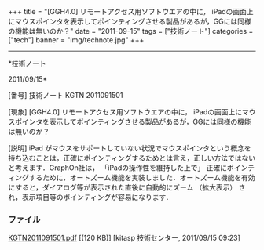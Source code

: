 ﻿+++
title = "[GGH4.0] リモートアクセス用ソフトウエアの中に， iPadの画面上にマウスポインタを表示してポインティングさせる製品があるが，GGには同様の機能は無いのか？"
date = "2011-09-15"
tags = ["技術ノート"]
categories = ["tech"]
banner = "img/technote.jpg"
+++

-----------------------------------------------------------------------------------------------------------------------------

*技術ノート

2011/09/15*


[番号]
技術ノート KGTN 2011091501

[現象]
[GGH4.0] リモートアクセス用ソフトウエアの中に，
iPadの画面上にマウスポインタを表示してポインティングさせる製品があるが，GGには同様の機能は無いのか？

[説明]
iPad
がマウスをサポートしていない状況でマウスポインタという概念を持ち込むことは，正確にポインティングするためとは言え，正しい方法ではないと考えます．GraphOn社は，
「iPadの操作性を維持した上で」
正確にポインティングするために，オートズーム機能を実装しました．オートズーム機能を有効にすると，ダイアログ等が表示された直後に自動的にズーム
（拡大表示） され，表示項目等のポインティングが容易になります．


### ファイル

 
 


[KGTN2011091501.pdf](http://techreport.kitasp.net/attachments/download/631/KGTN2011091501.pdf)
 [(120 KB)] [kitasp 技術センター, 2011/09/15
09:23]


 


 

